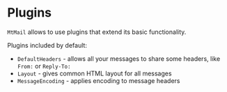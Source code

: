 Plugins
=======

`MtMail` allows to use plugins that extend its basic functionality.

Plugins included by default:

* `DefaultHeaders` - allows all your messages to share some headers, like `From:` or `Reply-To:`
* `Layout` - gives common HTML layout for all messages
* `MessageEncoding` - applies encoding to message headers
